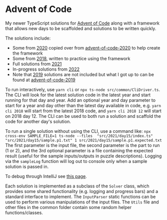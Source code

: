 # Advent of Code

My newer TypeScript solutions for [Advent of Code](https://adventofcode.com/) along with a framework that 
allows new days to be scaffolded and solutions to be written quickly.

The solutions include:
* Some from [2020](https://adventofcode.com/2020) copied over from
 [advent-of-code-2020](https://github.com/bonnici/advent-of-code-2020) to help create the framework
* Some from [2018](https://adventofcode.com/2018), written to practice using the framework
* Full solutions from [2021](https://adventofcode.com/2021)
* In-progress solutions from [2022](https://adventofcode.com/2022)
* Note that [2019](https://adventofcode.com/2019) solutions are not included but what I got up to can be found at 
 [advent-of-code-2019](https://github.com/bonnici/advent-of-code-2019)

To run interactively, use `yarn cli` or `npx ts-node src/common/CliDriver.ts`. The CLI will look for the latest solution
code in the latest year and start running for that day and year. Add an optional year and day parameter to start for a 
year and day other than the latest day available in code, e.g. `yarn cli 2018` will start from the latest 2018 code, and
`yarn cli 2018 12` will start on 2018 day 12. The CLI can be used to both run a solution and scaffold the code for 
another day's solution.

To run a single solution without using the CLI, use a command like:
`npx cross-env SAMPLE_FILE=1 ts-node --files  "src/2021/day15/index.ts" "src/2021/day15/sample.p1.txt" 1 src/2021/day15/sample.p1.expected.txt`
The first parameter is the input file, the second parameter is the part to run (1 or 2), and the 3rd optional parameter 
is a file containing the expected result (useful for the sample inputs/outputs in puzzle descriptions). Logging via the
`sampleLog` function will log out to console only when a sample solution is passed in.

To debug through IntelliJ see 
[this page](https://www.jetbrains.com/help/idea/running-and-debugging-typescript.html#ws_ts_run_debug_server_side_ts_node).

Each solution is implemented as a subclass of the `Solver` class, which provides some shared functionality (e.g. logging 
and progress bars) and a standard interface to implement. The `InputParser` static functions can be used to perform 
various manipulations of the input files. The `Utils` file and other files in the common folder contain some random 
helper functions/classes.